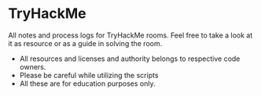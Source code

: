 # TryHackMe

All notes and process logs for TryHackMe rooms. Feel free to take a look at it as resource or as a guide in solving the room.


- All resources and licenses and authority belongs to respective code owners.
- Please be careful while utilizing the scripts
- All these are for education purposes only.
